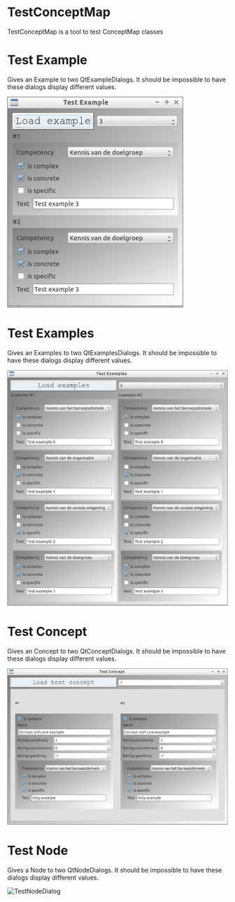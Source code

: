 TestConceptMap
==============

TestConceptMap is a tool to test ConceptMap classes

# Test Example

Gives an Example to two QtExampleDialogs. It should be impossible to have these dialogs display different values.

![TestExampleDialog](ToolTestConceptMapExampleDialog.png)

# Test Examples

Gives an Examples to two QtExamplesDialogs. It should be impossible to have these dialogs display different values.

![TestExamplesDialog](ToolTestConceptMapExamplesDialog.png)

# Test Concept

Gives an Concept to two QtConceptDialogs. It should be impossible to have these dialogs display different values.

![TestConceptDialog](ToolTestConceptMapConceptDialog.png)

# Test Node

Gives a Node to two QtNodeDialogs. It should be impossible to have these dialogs display different values.

![TestNodeDialog](ToolTestConceptMapNodeDialog.png)
